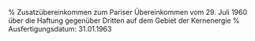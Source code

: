% Zusatzübereinkommen zum Pariser Übereinkommen vom 29. Juli 1960 über die Haftung gegenüber Dritten auf dem Gebiet der Kernenergie
% Ausfertigungsdatum: 31.01.1963
 